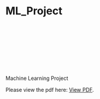 # ML_Project
Machine Learning Project 
<object data="https://github.com/bhanu566/ML_Project/blob/master/ml_poster.pdf" type="application/pdf" width="700px" height="700px">
    <embed src="https://github.com/bhanu566/ML_Project/blob/master/ml_poster.pdf">
        <p>Please view the pdf here: <a href="https://nbviewer.jupyter.org/github/bhanu566/ML_Project/blob/master/ml_poster.pdf">View PDF</a>.</p>
    </embed>
</object>
